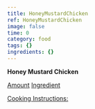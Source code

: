 ```yaml
---
title: HoneyMustardChicken
ref: HoneyMustardChicken
image: false
time: 0
category: food
tags: {}
ingredients: {}
---
```

**Honey Mustard Chicken**



[Amount]() [Ingredient]()




[Cooking Instructions:]()

